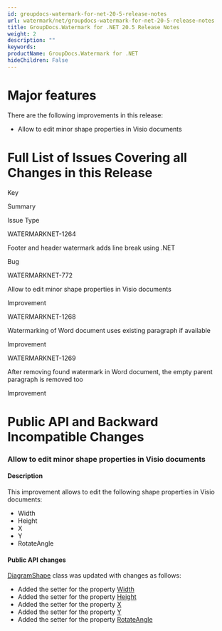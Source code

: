 ```yaml
---
id: groupdocs-watermark-for-net-20-5-release-notes
url: watermark/net/groupdocs-watermark-for-net-20-5-release-notes
title: GroupDocs.Watermark for .NET 20.5 Release Notes
weight: 2
description: ""
keywords: 
productName: GroupDocs.Watermark for .NET
hideChildren: False
---
```

# Major features

There are the following improvements in this release:

*   Allow to edit minor shape properties in Visio documents

# Full List of Issues Covering all Changes in this Release

Key

Summary

Issue Type

        

WATERMARKNET-1264

Footer and header watermark adds line break using .NET

Bug

WATERMARKNET-772

Allow to edit minor shape properties in Visio documents

Improvement

WATERMARKNET-1268

Watermarking of Word document uses existing paragraph if available

Improvement

WATERMARKNET-1269

After removing found watermark in Word document, the empty parent paragraph is removed too

Improvement

# Public API and Backward Incompatible Changes

### Allow to edit minor shape properties in Visio documents

#### Description

This improvement allows to edit the following shape properties in Visio documents:

*   Width
*   Height
*   X
*   Y
*   RotateAngle

#### Public API changes

[DiagramShape](https://apireference.groupdocs.com/watermark/net/groupdocs.watermark.contents.diagram/diagramshape) class was updated with changes as follows:

*   Added the setter for the property [Width](https://apireference.groupdocs.com/watermark/net/groupdocs.watermark.contents.diagram/diagramshape/properties/width)
*   Added the setter for the property [Height](https://apireference.groupdocs.com/watermark/net/groupdocs.watermark.contents.diagram/diagramshape/properties/height)
*   Added the setter for the property [X](https://apireference.groupdocs.com/watermark/net/groupdocs.watermark.contents.diagram/diagramshape/properties/x)
*   Added the setter for the property [Y](https://apireference.groupdocs.com/watermark/net/groupdocs.watermark.contents.diagram/diagramshape/properties/y)
*   Added the setter for the property [RotateAngle](https://apireference.groupdocs.com/watermark/net/groupdocs.watermark.contents.diagram/diagramshape/properties/rotateangle)
